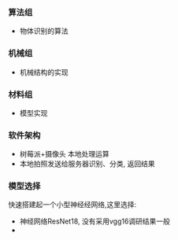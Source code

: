 ### 算法组
- 物体识别的算法

### 机械组
- 机械结构的实现

### 材料组
- 模型实现

### 软件架构
- 树莓派+摄像头  本地处理运算
- 本地拍照发送给服务器识别、分类, 返回结果
### 模型选择
快速搭建起一个小型神经经网络,这里选择:
- 神经网络ResNet18, 没有采用vgg16调研结果一般
-
